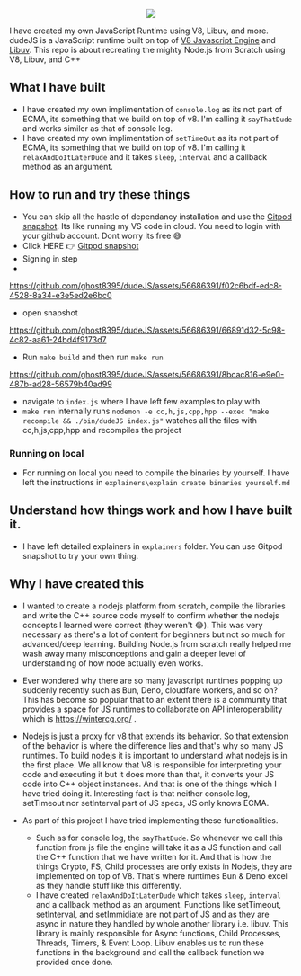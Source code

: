 <p align="center">
  <img src="https://github.com/ghost8395/dudeJS/assets/56686391/c7713b9a-b388-40b4-a069-ab28621004da" />
</p>

I have created my own JavaScript Runtime using V8, Libuv, and more. dudeJS is a JavaScript runtime built on top of [V8 Javascript Engine](https://github.com/v8/v8) and [Libuv](https://github.com/libuv/libuv). This repo is about recreating the mighty Node.js from Scratch using V8, Libuv, and C++


## What I have built
- I have created my own implimentation of `console.log` as its not part of ECMA, its something that we build on top of v8. I'm calling it `sayThatDude` and works similer as that of console log.
- I have created my own implimentation of `setTimeOut` as its not part of ECMA, its something that we build on top of v8. I'm calling it `relaxAndDoItLaterDude` and it takes `sleep`, `interval` and a callback method as an argument.

## How to run and try these things
- You can skip all the hastle of dependancy installation and use the [Gitpod snapshot](https://gitpod.io#snapshot/b2764759-2f5f-4c71-a69a-748155040914). Its like running my VS code in cloud. You need to login with your github account. Dont worry its free 😅
- Click HERE 👉 [Gitpod snapshot](https://gitpod.io#snapshot/b2764759-2f5f-4c71-a69a-748155040914)
- Signing in step
- 
https://github.com/ghost8395/dudeJS/assets/56686391/f02c6bdf-edc8-4528-8a34-e3e5ed2e6bc0

- open snapshot

https://github.com/ghost8395/dudeJS/assets/56686391/66891d32-5c98-4c82-aa61-24bd4f9173d7

- Run `make build` and then run `make run`

https://github.com/ghost8395/dudeJS/assets/56686391/8bcac816-e9e0-487b-ad28-56579b40ad99


- navigate to `index.js` where I have left few examples to play with.
- `make run` internally runs `nodemon -e cc,h,js,cpp,hpp --exec "make recompile && ./bin/dudeJS index.js"` watches all the files with cc,h,js,cpp,hpp and recompiles the project

### Running on local
- For running on local you need to compile the binaries by yourself. I have left the instructions in `explainers\explain create binaries yourself.md`

## Understand how things work and how I have built it.
- I have left detailed explainers in `explainers` folder. You can use Gitpod snapshot to try your own thing.



## Why I have created this
- I wanted to create a nodejs platform from scratch, compile the libraries and write the C++ source code myself to confirm whether the nodejs concepts I learned were correct (they weren't 😂). This was very necessary as there's a lot of content for beginners but not so much for advanced/deep learning. Building Node.js from scratch really helped me wash away many misconceptions and gain a deeper level of understanding of how node actually even works.

- Ever wondered why there are so many javascript runtimes popping up suddenly recently such as Bun, Deno, cloudfare workers, and so on? This has become so popular that to an extent there is a community that provides a space for JS runtimes to collaborate on API interoperability which is https://wintercg.org/ .
- Nodejs is just a proxy for v8 that extends its behavior. So that extension of the behavior is where the difference lies and that's why so many JS runtimes. To build nodejs it is important to understand what nodejs is in the first place. We all know that V8 is responsible for interpreting your code and executing it but it does more than that, it converts your JS code into C++ object instances. And that is one of the things which I have tried doing it. Interesting fact is that neither console.log, setTimeout nor setInterval part of JS specs, JS only knows ECMA.
- As part of this project I have tried implementing these functionalities.
  - Such as for console.log, the `sayThatDude`. So whenever we call this function from js file the engine will take it as a JS function and call the C++ function that we have written for it. And that is how the things Crypto, FS, Child processes are only exists in Nodejs, they are implemented on top of V8. That's where runtimes Bun & Deno excel as they handle stuff like this differently.
  - I have created `relaxAndDoItLaterDude` which takes `sleep`, `interval` and a callback method as an argument. Functions like setTimeout, setInterval, and setImmidiate are not part of JS and as they are async in nature they handled by whole another library i.e. libuv. This library is mainly responsible for Async functions, Child Processes, Threads, Timers, & Event Loop. Libuv enables us to run these functions in the background and call the callback function we provided once done.
  
